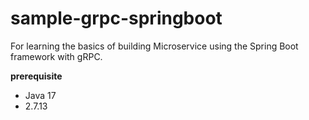 # sample-grpc-springboot
For learning the basics of building Microservice using the Spring Boot framework with gRPC.

**prerequisite** <br/>
+ Java 17 <br/>
+ 2.7.13 <br/>
